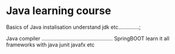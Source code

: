 # Java learning course 

Basics of Java 
instalisation 
understand jdk
etc..............;


Java compiler
................................................
SpringBOOT learn it
all frameworks with java
junit
javafx
etc
